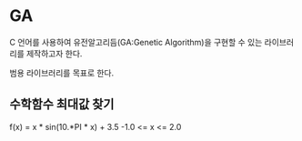 # GA

C 언어를 사용하여 유전알고리듬(GA:Genetic Algorithm)을 구현할 수 있는 
라이브러리를 제작하고자 한다.

범용 라이브러리를 목표로 한다.

## 수학함수 최대값 찾기

f(x) = x * sin(10.*PI * x) + 3.5
-1.0 <= x <= 2.0

